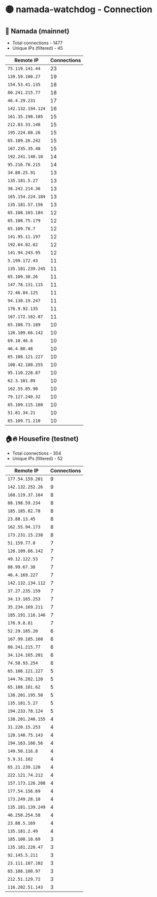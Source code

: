 # 🟡 namada-watchdog - Connection

## 🚀 Namada (mainnet)
- Total connections - 1477
- Unique IPs (filtered) - 45

| Remote IP | Connections |
|-----------|-------------|
| `75.119.141.44` | 23 |
| `139.59.100.27` | 19 |
| `154.53.41.135` | 18 |
| `80.241.215.77` | 18 |
| `46.4.29.231` | 17 |
| `142.132.194.124` | 16 |
| `161.35.198.105` | 15 |
| `212.83.33.148` | 15 |
| `195.224.80.26` | 15 |
| `65.109.26.242` | 15 |
| `167.235.35.48` | 15 |
| `192.241.140.10` | 14 |
| `95.216.78.215` | 14 |
| `34.88.25.91` | 13 |
| `135.181.5.27` | 13 |
| `38.242.214.36` | 13 |
| `165.154.224.184` | 13 |
| `135.181.57.156` | 13 |
| `65.108.103.184` | 12 |
| `65.108.75.179` | 12 |
| `65.109.78.7` | 12 |
| `141.95.11.197` | 12 |
| `192.64.82.62` | 12 |
| `141.94.243.95` | 12 |
| `5.199.172.43` | 11 |
| `135.181.239.245` | 11 |
| `65.109.30.26` | 11 |
| `147.78.131.115` | 11 |
| `72.46.84.125` | 11 |
| `94.130.19.247` | 11 |
| `176.9.92.135` | 11 |
| `167.172.162.87` | 11 |
| `65.108.73.189` | 10 |
| `126.109.66.142` | 10 |
| `69.10.46.6` | 10 |
| `46.4.80.48` | 10 |
| `65.108.121.227` | 10 |
| `100.42.180.255` | 10 |
| `95.110.228.87` | 10 |
| `62.3.101.89` | 10 |
| `162.55.85.90` | 10 |
| `79.127.240.32` | 10 |
| `65.109.115.160` | 10 |
| `51.81.34.21` | 10 |
| `65.109.71.210` | 10 |

## 🏠🔥 Housefire (testnet)

- Total connections - 304
- Unique IPs (filtered) - 52

| Remote IP | Connections |
|-----------|-------------|
| `177.54.159.201` | 9 |
| `142.132.252.26` | 9 |
| `168.119.37.164` | 8 |
| `88.198.59.234` | 8 |
| `185.185.82.78` | 8 |
| `23.88.13.45` | 8 |
| `162.55.94.173` | 8 |
| `173.231.15.238` | 8 |
| `51.159.77.8` | 7 |
| `126.109.66.142` | 7 |
| `49.12.122.53` | 7 |
| `88.99.67.38` | 7 |
| `46.4.169.227` | 7 |
| `142.132.134.112` | 7 |
| `37.27.235.159` | 7 |
| `34.13.165.253` | 7 |
| `35.234.169.211` | 7 |
| `185.191.116.146` | 7 |
| `176.9.8.81` | 7 |
| `52.29.185.20` | 6 |
| `167.99.185.160` | 6 |
| `80.241.215.77` | 6 |
| `34.124.165.201` | 6 |
| `74.50.93.254` | 6 |
| `65.108.121.227` | 5 |
| `144.76.202.120` | 5 |
| `65.108.101.62` | 5 |
| `138.201.195.50` | 5 |
| `135.181.5.27` | 5 |
| `194.233.78.124` | 5 |
| `138.201.240.155` | 4 |
| `31.220.15.253` | 4 |
| `128.140.75.143` | 4 |
| `194.163.166.56` | 4 |
| `149.50.116.8` | 4 |
| `5.9.31.102` | 4 |
| `65.21.239.120` | 4 |
| `222.121.74.212` | 4 |
| `157.173.126.208` | 4 |
| `177.54.156.69` | 4 |
| `173.249.28.10` | 4 |
| `135.181.139.249` | 4 |
| `46.250.254.58` | 4 |
| `23.88.5.169` | 4 |
| `135.181.2.49` | 4 |
| `185.100.10.69` | 3 |
| `135.181.220.47` | 3 |
| `92.145.5.211` | 3 |
| `23.111.187.102` | 3 |
| `65.108.100.97` | 3 |
| `212.51.129.72` | 3 |
| `116.202.51.143` | 3 |

